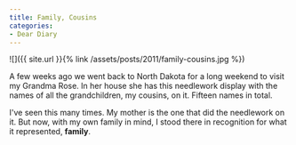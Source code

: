 ```yaml
---
title: Family, Cousins
categories:
- Dear Diary
---
```


![]({{ site.url }}{% link /assets/posts/2011/family-cousins.jpg %})
  



A few weeks ago we went back to North Dakota for a long weekend to visit my Grandma Rose. In her house she has this needlework display with the names of all the grandchildren, my cousins, on it. Fifteen names in total.

I've seen this many times. My mother is the one that did the needlework on it. But now, with my own family in mind, I stood there in recognition for what it represented, **family**.
